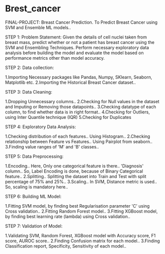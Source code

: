 # Brest_cancer

FINAL-PROJECT: Breast Cancer Prediction.
To Predict Breast Cancer using SVM and Ensemble ML models..

STEP 1:
Problem Statement: Given the details of cell nuclei taken from breast mass, predict whether or not a patient has breast cancer using the SVM and Ensembling Techniques. Perform necessary exploratory data analysis before building the model and evaluate the model based on performance metrics other than model accuracy.

STEP 2: Data collection:

1.Importing Necessary packages like Pandas, Numpy, SKlearn, Seaborn, Matplotlib etc.
2.Importing the Historical Breast Cancer dataset..

STEP 3: Data Cleaning:

1.Dropping Unnecessary columns..
2.Checking for Null values in the dataset and Imputing or Removing those datapoints..
3.Checking datatype of each column, to find whether data is in right format..
4.Checking for Outliers, using Inter Quantile technique (IQR)
5.Checking for Duplicates

STEP 4: Exploratory Data Analysis:

1.Checking distribution of each features.. Using Histogram..
2.Checking relationship between Feature vs Features.. Using Pairplot from seaborn..
3.Finding value ranges of 'M' and 'B' classes..

STEP 5: Data Preprocessing:

1.Encoding.. Here, Only one categorical feature is there.. 'Diagnosis' column.. So, Label Encoding is done, because of Binary Categorical feature..
2.Splitting.. Splitting the dataset into Train and Test with split percentage of 75% and 25%..
3.Scaling.. In SVM, Distance metric is used.. So, scaling is mandatory here..

STEP 6: Building ML Model:

1.Fitting SVM model, by finding best Regularisation parameter 'C' using Cross validation..
2.Fitting Random Forest model..
3.Fitting XGBoost model, by finding best learning rate (lambda) using Cross validation..

STEP 7: Validation of Model:

1.Validating SVM, Random Forest, XGBoost model with Accuracy score, F1 score, AUROC score..
2.Finding Confusion matrix for each model..
3.Finding Classification report, Specificity, Sensitivity of each model..
